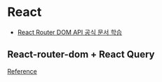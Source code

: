 # React
- [React Router DOM  API 공식 문서 학습](https://github.com/dnrgus1127/TIL/blob/main/React/react-dom-router.md)

## React-router-dom + React Query
[Reference](https://tkdodo.eu/blog/react-query-meets-react-router)
